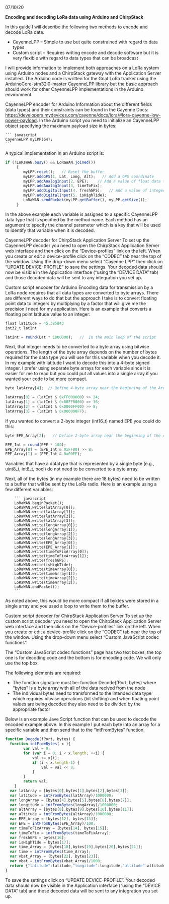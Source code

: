 07/10/20

**Encoding and decoding LoRa data using Arduino and ChirpStack**

In this guide I will describe the following two methods to encode and decode LoRa data. 
 - CayenneLPP – Simple to use but quite constrained with regard to data types
 - Custom script – Requires writing encode and decode software but it is very flexible with regard to data types that can be broadcast 

I will provide information to implement both approaches on a LoRa system using Arduino nodes and a ChirpStack gateway with the Application Server installed. The Arduino code is written for the Gnat LoRa tracker using the ArduinoCore-stm32l0-master CayenneLPP library but the basic approach should work for other CayenneLPP implementations in the Arduino environment.

CayenneLPP encoder for Arduino
Information about the different fields (data types) and their constraints can be found in the Cayenne Docs: https://developers.mydevices.com/cayenne/docs/lora/#lora-cayenne-low-power-payload. In the Arduino script you need to initialize an CayenneLPP object specifying the maximum payload size in bytes:

	``` javascript
	CayenneLPP myLPP(64);
	```

A typical implementation in an Arduino script is:

``` javascript
if (!LoRaWAN.busy() && LoRaWAN.joined())
     {
        myLPP.reset();   // Reset the buffer
        myLPP.addGPS(1, Lat, Long, Alt);   // Add a GPS coordinate
        myLPP.addAnalogInput(2, EPE);    // Add a value of float data type
        myLPP.addAnalogInput(3, timeToFix); 
        myLPP.addDigitalInput(4, freshGPS);   // Add a value of integer data type
        myLPP.addDigitalInput(5, isHighTide);       
        LoRaWAN.sendPacket(myLPP.getBuffer(), myLPP.getSize());
     }
```

In the above example each variable is assigned to a specific CayenneLPP data type that is specified by the method name. Each method has an argument to specify the channel parameter which is a key that will be used to identify that variable when it is decoded.  

CayenneLPP decoder for ChirpStack Application Server 
To set up the CayenneLPP decoder you need to open the ChirpStack Application Server web interface and then click on the “Device-profiles” link on the left. When you create or edit a device-profile click on the “CODEC” tab near the top of the window. Using the drop-down menu select “Cayenne LPP” then click on “UPDATE DEVICE-PROFILE” to save the settings. Your decoded data should now be visible in the Application interface (“using the “DEVICE DATA” tab) and those decoded data will be sent to any integration you set up.

Custom script encoder for Arduino
Encoding data for transmission by a LoRa node requires that all data types are converted to byte arrays. There are different ways to do that but the approach I take is to convert floating point data to integers by multiplying by a factor that will give me the precision I need for my application. Here is an example that converts a floating point latitude value to an integer: 

``` javascript
float latitude = 45.385043   
int32_t latInt 

latInt = round(Lat * 1000000);   //  In the main loop of the script
```

Next, that integer needs to be converted to a byte array using bitwise operations. The length of the byte array depends on the number of bytes required for the data type you will use for this variable when you decode it. In my example with latitude I want to decode this into a 4-byte signed integer. I prefer using separate byte arrays for each variable since it is easier for me to read but you could put all values into a single array if you wanted your code to be more compact.

``` javascript
byte latArray[4];  // Define 4-byte array near the beginning of the Arduino script

latArray[0] = (latInt & 0xFF000000) >> 24;
latArray[1] = (latInt & 0x00FF0000) >> 16;
latArray[2] = (latInt & 0x0000FF00) >> 8;
latArray[3] = (latInt & 0x000000FF);
```

If you wanted to convert a 2-byte integer (int16_t) named EPE you could do this:

``` javascript
byte EPE_Array[2];   // Define 2-byte array near the beginning of the Arduino script

EPE_Int = round(EPE * 100);
EPE_Array[0] = (EPE_Int & 0xFF00) >> 8;
EPE_Array[1] = (EPE_Int & 0x00FF);
```

Variables that have a datatype that is represented by a single byte (e.g., uint8_t, int8_t, bool) do not need to be converted to a byte array. 

Next, all of the bytes (in my example there are 18 bytes) need to be written to a buffer that will be sent by the LoRa radio. Here is an example using a few different variables:

		``` javascript
        LoRaWAN.beginPacket();
        LoRaWAN.write(latArray[0]);
        LoRaWAN.write(latArray[1]);
        LoRaWAN.write(latArray[2]);
        LoRaWAN.write(latArray[3]);
        LoRaWAN.write(longArray[0]);
        LoRaWAN.write(longArray[1]);
        LoRaWAN.write(longArray[2]);
        LoRaWAN.write(longArray[3]);
        LoRaWAN.write(EPE_Array[0]);
        LoRaWAN.write(EPE_Array[1]);
        LoRaWAN.write(timeToFixArray[0]);
        LoRaWAN.write(timeToFixArray[1]);
        LoRaWAN.write(freshGPS);
        LoRaWAN.write(isHighTide);
        LoRaWAN.write(timeArray[0]);
        LoRaWAN.write(timeArray[1]);
        LoRaWAN.write(timeArray[2]);
        LoRaWAN.write(timeArray[3]);
        LoRaWAN.endPacket();
		```

As noted above, this would be more compact if all byktes were stored in a single array and you used a loop to write them to the buffer.

Custom script decoder for ChirpStack Application Server 
To set up the custom script decoder you need to open the ChirpStack Application Server web interface and then click on the “Device-profiles” link on the left. When you create or edit a device-profile click on the “CODEC” tab near the top of the window. Using the drop-down menu select “Custom JavaScript codec functions”.

The “Custom JavaScript codec functions” page has two text boxes, the top one is for decoding code and the bottom is for encoding code. We will only use the top box. 

The following elements are required:
 - The function signature must be: function Decode(fPort, bytes) where “bytes” is a byte array with all of the data recived from the node
 - The individual bytes need to transformed to the intended data type which requires bitwise operations (bit shifting) and when floating point values are being decoded they also need to be divided by the appropriate factor


Below is an example Jave Script function that can be used to decode the encoded example above. In this example I put each byte into an array for a specific variable and then send that to the “intFromBytes” function.

``` javascript
function Decode(fPort, bytes) {
  function intFromBytes( x ){
        var val = 0;
        for (var i = 0; i < x.length; ++i) {        
            val += x[i];        
            if (i < x.length-1) {
                val = val << 8;
            }
        }
        return val;
    }
  var latArray = [bytes[0],bytes[1],bytes[2],bytes[3]];
  var latitude = intFromBytes(latArray)/1000000;
  var longArray = [bytes[4],bytes[5],bytes[6],bytes[7]];
  var longitude = intFromBytes(longArray)/1000000;
  var altArray = [bytes[8],bytes[9],bytes[10],bytes[11]];
  var altitude = intFromBytes(altArray)/1000000;
  var EPE_Array = [bytes[12], bytes[13]];
  var EPE = intFromBytes(EPE_Array)/100;
  var timeToFixArray = [bytes[14], bytes[15]];
  var timeToFix = intFromBytes(timeToFixArray);
  var freshGPS = bytes[16];
  var isHighTide = bytes[17];
  var time_Array = [bytes[18],bytes[19],bytes[20],bytes[21]];
  var time = intFromBytes(time_Array);
  var vbat_Array = [bytes[22], bytes[23]];
  var vbat = intFromBytes(vbat_Array)/1000;
  return {"latitude":latitude,"longitude":longitude,"altitude":altitude,"epe":EPE,"timeToFix":timeToFix,"freshGPS":freshGPS,"isHighTide":isHighTide,"time":time, "vbat":vbat};
}
```

 
To save the settings click on “UPDATE DEVICE-PROFILE”. Your decoded data should now be visible in the Application interface (“using the “DEVICE DATA” tab) and those decoded data will be sent to any integration you set up.
